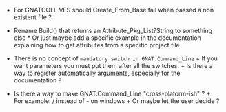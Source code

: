 + For GNATCOLL VFS should Create_From_Base fail when passed a non existent file ?

+ Rename Build() that returns an Attribute_Pkg_List?String to something else
        * Or just maybe add a specific example in the documentation explaining
        how to get attributes from a specific project file.

+ There is no concept of `mandatory switch in GNAT.Command_Line`
        + If you want parameters you must put them after all the switches.
        + Is there a way to register automatically arguments, especially
        for the documentation ?

+ Is there a way to make GNAT.Command_Line "cross-platorm-ish" ?
        + For example: / instead of - on windows
        + Or maybe let the user decide ?
